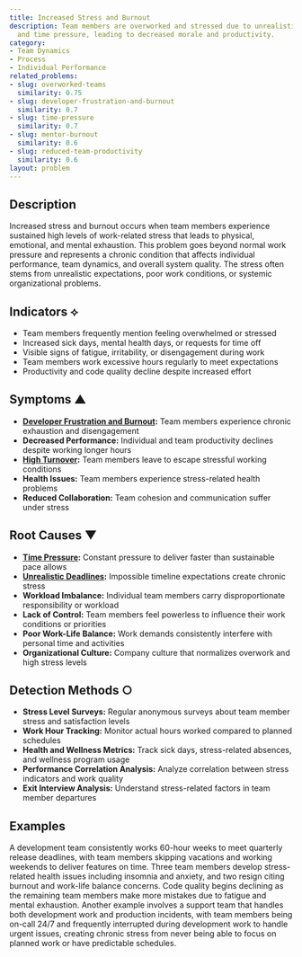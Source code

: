 ```yaml
---
title: Increased Stress and Burnout
description: Team members are overworked and stressed due to unrealistic expectations
  and time pressure, leading to decreased morale and productivity.
category:
- Team Dynamics
- Process
- Individual Performance
related_problems:
- slug: overworked-teams
  similarity: 0.75
- slug: developer-frustration-and-burnout
  similarity: 0.7
- slug: time-pressure
  similarity: 0.7
- slug: mentor-burnout
  similarity: 0.6
- slug: reduced-team-productivity
  similarity: 0.6
layout: problem
---
```


## Description

Increased stress and burnout occurs when team members experience sustained high levels of work-related stress that leads to physical, emotional, and mental exhaustion. This problem goes beyond normal work pressure and represents a chronic condition that affects individual performance, team dynamics, and overall system quality. The stress often stems from unrealistic expectations, poor work conditions, or systemic organizational problems.

## Indicators ⟡

- Team members frequently mention feeling overwhelmed or stressed
- Increased sick days, mental health days, or requests for time off
- Visible signs of fatigue, irritability, or disengagement during work
- Team members work excessive hours regularly to meet expectations
- Productivity and code quality decline despite increased effort

## Symptoms ▲

- **[Developer Frustration and Burnout](developer-frustration-and-burnout.md):** Team members experience chronic exhaustion and disengagement
- **Decreased Performance:** Individual and team productivity declines despite working longer hours
- **[High Turnover](high-turnover.md):** Team members leave to escape stressful working conditions
- **Health Issues:** Team members experience stress-related health problems
- **Reduced Collaboration:** Team cohesion and communication suffer under stress

## Root Causes ▼

- **[Time Pressure](time-pressure.md):** Constant pressure to deliver faster than sustainable pace allows
- **[Unrealistic Deadlines](unrealistic-deadlines.md):** Impossible timeline expectations create chronic stress
- **Workload Imbalance:** Individual team members carry disproportionate responsibility or workload
- **Lack of Control:** Team members feel powerless to influence their work conditions or priorities
- **Poor Work-Life Balance:** Work demands consistently interfere with personal time and activities
- **Organizational Culture:** Company culture that normalizes overwork and high stress levels

## Detection Methods ○

- **Stress Level Surveys:** Regular anonymous surveys about team member stress and satisfaction levels
- **Work Hour Tracking:** Monitor actual hours worked compared to planned schedules
- **Health and Wellness Metrics:** Track sick days, stress-related absences, and wellness program usage
- **Performance Correlation Analysis:** Analyze correlation between stress indicators and work quality
- **Exit Interview Analysis:** Understand stress-related factors in team member departures

## Examples

A development team consistently works 60-hour weeks to meet quarterly release deadlines, with team members skipping vacations and working weekends to deliver features on time. Three team members develop stress-related health issues including insomnia and anxiety, and two resign citing burnout and work-life balance concerns. Code quality begins declining as the remaining team members make more mistakes due to fatigue and mental exhaustion. Another example involves a support team that handles both development work and production incidents, with team members being on-call 24/7 and frequently interrupted during development work to handle urgent issues, creating chronic stress from never being able to focus on planned work or have predictable schedules.